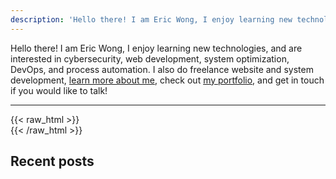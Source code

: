 ```yaml
---
description: 'Hello there! I am Eric Wong, I enjoy learning new technologies, and are interested in cybersecurity and web development. I also do freelance website and system development, get in touch if you would like to talk!'
---
```


Hello there! I am Eric Wong, I enjoy learning new technologies, and are interested in cybersecurity, web development, system optimization, DevOps, and process automation.
I also do freelance website and system development, [learn more about me](/about), check out [my portfolio](/portfolio), and get in touch if you would like to talk!

---
{{< raw_html >}}<br>{{< /raw_html >}}

## Recent posts